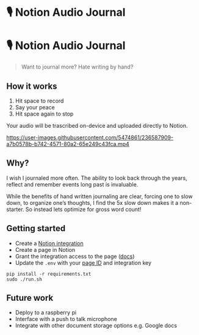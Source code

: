 # :studio_microphone: Notion Audio Journal

<!-- WARNING: THIS FILE WAS AUTOGENERATED! DO NOT EDIT! -->

# :studio_microphone: Notion Audio Journal

> Want to journal more? Hate writing by hand?

## How it works

1.  Hit space to record
2.  Say your peace
3.  Hit space again to stop

Your audio will be trascribed on-device and uploaded directly to Notion.

https://user-images.githubusercontent.com/5474861/236587909-a7b0578b-b742-4571-80a2-65e249c43fca.mp4

## Why?

I wish I journaled more often. The ability to look back through the
years, reflect and remember events long past is invaluable.

While the benefits of hand written journaling are clear, forcing one to
slow down, to organize one’s thoughts, I find the 5x slow down makes it
a non-starter. So instead lets optimize for gross word count!

## Getting started

- Create a [Notion integration](https://www.notion.so/my-integrations)
- Create a page in Notion
- Grant the integration access to the page
  ([docs](https://developers.notion.com/docs/authorization#integration-permissions))
- Update the `.env` with your [page
  ID](https://github.com/ramnes/notion-sdk-py/discussions/31) and
  integration key

<!-- -->

    pip install -r requirements.txt
    sudo ./run.sh

## Future work

- Deploy to a raspberry pi
- Interface with a push to talk microphone
- Integrate with other document storage options e.g. Google docs
